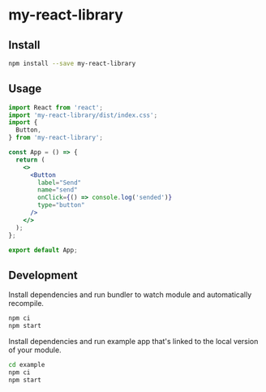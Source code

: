 # my-react-library

## Install

```bash
npm install --save my-react-library
```

## Usage

```jsx
import React from 'react';
import 'my-react-library/dist/index.css';
import {
  Button,
} from 'my-react-library';

const App = () => {
  return (
    <>
      <Button
        label="Send"
        name="send"
        onClick={() => console.log('sended')}
        type="button"
      />
    </>
  );
};

export default App;
```

## Development

Install dependencies and run bundler to watch module and automatically recompile.

```bash
npm ci
npm start
```

Install dependencies and run example app that's linked to the local version of your module.

```bash
cd example
npm ci
npm start
```
